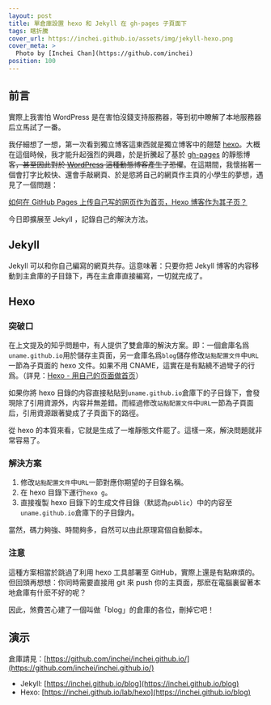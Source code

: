 ```yaml
---
layout: post
title: 單倉庫設置 hexo 和 Jekyll 在 gh-pages 子頁面下
tags: 瞎折騰
cover_url: https://inchei.github.io/assets/img/jekyll-hexo.png
cover_meta: >
  Photo by [Inchei Chan](https://github.com/inchei)
position: 100
---
```

## 前言
<p class="aside">實際上我害怕 WordPress 是在害怕沒錢支持服務器，等到初中瞭解了本地服務器后立馬試了一番。</p>

我仔細想了一想，第一次看到獨立博客這東西就是獨立博客中的翹楚 [hexo](https://hexo.io/)。大概在這個時候，我才能升起强烈的興趣，於是折騰起了基於 [gh-pages](https://pages.github.com/) 的靜態博客<del>，甚至因此對於 [WordPress](https://wordpress.org/) 這種動態博客產生了恐懼</del>。在這期間，我懷揣著一個會打字比較快、還會手敲網頁、於是慾將自己的網頁作主頁的小學生的夢想，遇見了一個問題：

[如何在 GitHub Pages 上传自己写的网页作为首页，Hexo 博客作为其子页？](https://www.zhihu.com/question/38125993)

今日即擴展至 Jekyll ，記錄自己的解決方法。

## Jekyll

Jekyll 可以和你自己編寫的網頁共存。這意味著：只要你把 Jekyll 博客的内容移動到主倉庫的子目錄下，再在主倉庫直接編寫，一切就完成了。

## Hexo
### 突破口
在上文提及的知乎問題中，有人提供了雙倉庫的解決方案。即：一個倉庫名爲`uname.github.io`用於儲存主頁面，另一倉庫名爲`blog`儲存修改`站點配置文件`中`URL`一節為子頁面的 hexo 文件。如果不用 CNAME，這實在是有點繞不過彎子的行爲。（詳見：[Hexo - 用自己的页面做首页](https://jacklightchen.github.io/blog/2016/10/27/HexoOverview/)）

如果你將 hexo 目錄的内容直接粘貼到`uname.github.io`倉庫下的子目錄下，會發現除了引用資源外，内容并無差錯。而經過修改`站點配置文件`中`URL`一節為子頁面后，引用資源跟著變成了子頁面下的路徑。

從 hexo 的本質來看，它就是生成了一堆靜態文件罷了。這樣一來，解決問題就非常容易了。

### 解決方案
1. 修改`站點配置文件`中`URL`一節對應你期望的子目錄名稱。
2. 在 hexo 目錄下運行`hexo g`。
3. 直接複製 hexo 目錄下的生成文件目錄（默認為`public`）中的内容至`uname.github.io`倉庫下的子目錄内。

當然，碼力夠強、時間夠多，自然可以由此原理寫個自動脚本。

### 注意
這種方案相當於跳過了利用 hexo 工具部署至 GitHub，實際上還是有點麻煩的。但回頭再想想：你同時需要直接用 git 來 push 你的主頁面，那麽在電腦裏留著本地倉庫有什麽不好的呢？

因此，煞費苦心建了一個叫做「blog」的倉庫的各位，刪掉它吧！

## 演示
倉庫請見：[https://github.com/inchei/inchei.github.io/](https://github.com/inchei/inchei.github.io/)
* Jekyll: [https://inchei.github.io/blog](https://inchei.github.io/blog)
* Hexo: [https://inchei.github.io/lab/hexo](https://inchei.github.io/blog)